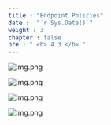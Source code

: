 ```yaml
---
title : "Endpoint Policies"
date :  "`r Sys.Date()`" 
weight : 3
chapter : false
pre : " <b> 4.3 </b> "
---
```

![img.png](/Sovico-LAB/images/4/4.3/img.png)

![img.png](/Sovico-LAB/images/4/4.3/img_1.png)

![img.png](/Sovico-LAB/images/4/4.3/img_2.png)

![img.png](/Sovico-LAB/images/4/4.3/img_3.png)


